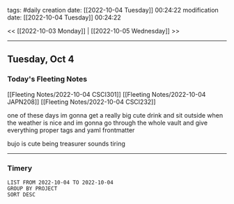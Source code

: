 tags: #daily
creation date: [[2022-10-04 Tuesday]] 00:24:22
modification date: [[2022-10-04 Tuesday]] 00:24:22

<< [[2022-10-03 Monday]] | [[2022-10-05 Wednesday]] >> 

---

## Tuesday, Oct 4

### Today's Fleeting Notes
[[Fleeting Notes/2022-10-04 CSCI301]]
[[Fleeting Notes/2022-10-04 JAPN208]]
[[Fleeting Notes/2022-10-04 CSCI232]]

one of these days im gonna get a really big cute drink and sit outside when the weather is nice and im gonna go through the whole vault and give everything proper tags and yaml frontmatter

bujo is cute being treasurer sounds tiring


---

### Timery
```toggl
LIST FROM 2022-10-04 TO 2022-10-04
GROUP BY PROJECT
SORT DESC
```
